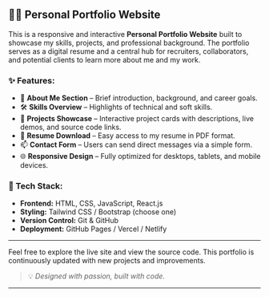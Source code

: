 ## 🧑‍💻 Personal Portfolio Website

This is a responsive and interactive **Personal Portfolio Website** built to showcase my skills, projects, and professional background. The portfolio serves as a digital resume and a central hub for recruiters, collaborators, and potential clients to learn more about me and my work.

### ✨ Features:

- 💼 **About Me Section** – Brief introduction, background, and career goals.
- 🛠️ **Skills Overview** – Highlights of technical and soft skills.
- 📂 **Projects Showcase** – Interactive project cards with descriptions, live demos, and source code links.
- 📄 **Resume Download** – Easy access to my resume in PDF format.
- 📫 **Contact Form** – Users can send direct messages via a simple form.
- 🌐 **Responsive Design** – Fully optimized for desktops, tablets, and mobile devices.

### 🧰 Tech Stack:

- **Frontend:** HTML, CSS, JavaScript, React.js
- **Styling:** Tailwind CSS / Bootstrap (choose one)
- **Version Control:** Git & GitHub
- **Deployment:** GitHub Pages / Vercel / Netlify

---

Feel free to explore the live site and view the source code. This portfolio is continuously updated with new projects and improvements.

> 💡 *Designed with passion, built with code.*

---

